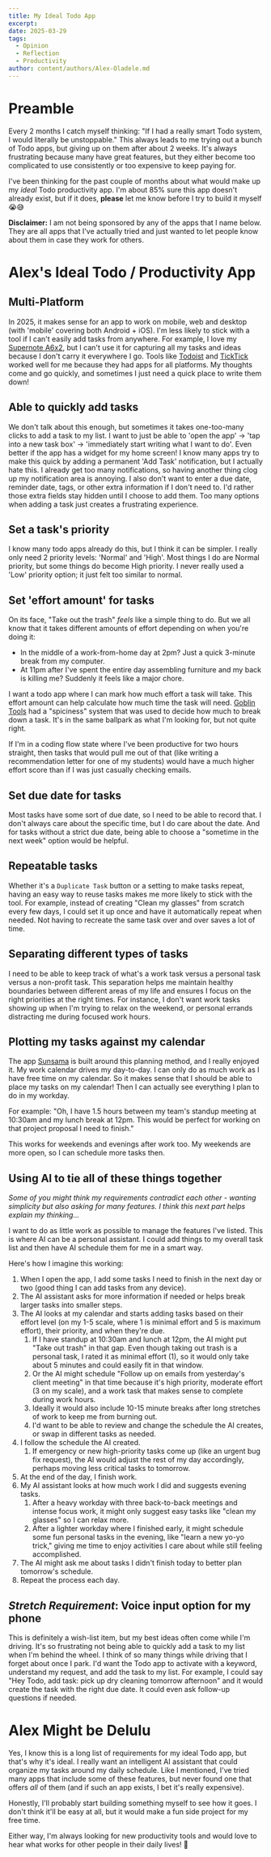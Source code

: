 ```yaml
---
title: My Ideal Todo App
excerpt: 
date: 2025-03-29
tags:
  - Opinion
  - Reflection
  - Productivity
author: content/authors/Alex-Oladele.md
---
```

# Preamble

Every 2 months I catch myself thinking: "If I had a really smart Todo system, I would literally be unstoppable." This always leads to me trying out a bunch of Todo apps, but giving up on them after about 2 weeks. It's always frustrating because many have great features, but they either become too complicated to use consistently or too expensive to keep paying for.

I've been thinking for the past couple of months about what would make up my _ideal_ Todo productivity app. I'm about 85% sure this app doesn't already exist, but if it does, **please** let me know before I try to build it myself 😭😅

**Disclaimer:** I am not being sponsored by any of the apps that I name below. They are all apps that I've actually tried and just wanted to let people know about them in case they work for others.

# Alex's Ideal Todo / Productivity App

## Multi-Platform

In 2025, it makes sense for an app to work on mobile, web and desktop (with 'mobile' covering both Android + iOS). I'm less likely to stick with a tool if I can't easily add tasks from anywhere. For example, I love my [Supernote A6x2](https://supernote.com/pages/supernote-nomad), but I can't use it for capturing all my tasks and ideas because I don't carry it everywhere I go. Tools like [Todoist](https://www.todoist.com/) and [TickTick](https://ticktick.com/?language=en_us) worked well for me because they had apps for all platforms. My thoughts come and go quickly, and sometimes I just need a quick place to write them down!

## Able to quickly add tasks

We don't talk about this enough, but sometimes it takes one-too-many clicks to add a task to my list. I want to just be able to 'open the app' → 'tap into a new task box' → 'immediately start writing what I want to do'. Even better if the app has a widget for my home screen! I know many apps try to make this quick by adding a permanent 'Add Task' notification, but I actually hate this. I already get too many notifications, so having another thing clog up my notification area is annoying. I also don't want to enter a due date, reminder date, tags, or other extra information if I don't need to. I'd rather those extra fields stay hidden until I choose to add them. Too many options when adding a task just creates a frustrating experience.

## Set a task's priority

I know many todo apps already do this, but I think it can be simpler. I really only need 2 priority levels: 'Normal' and 'High'. Most things I do are Normal priority, but some things do become High priority. I never really used a 'Low' priority option; it just felt too similar to normal.

## Set 'effort amount' for tasks

On its face, "Take out the trash" _feels_ like a simple thing to do. But we all know that it takes different amounts of effort depending on when you're doing it:

- In the middle of a work-from-home day at 2pm? Just a quick 3-minute break from my computer.
- At 11pm after I've spent the entire day assembling furniture and my back is killing me? Suddenly it feels like a major chore.

I want a todo app where I can mark how much effort a task will take. This effort amount can help calculate how much time the task will need. [Goblin Tools](https://goblin.tools/) had a "spiciness" system that was used to decide how much to break down a task. It's in the same ballpark as what I'm looking for, but not quite right.

If I'm in a coding flow state where I've been productive for two hours straight, then tasks that would pull me out of that (like writing a recommendation letter for one of my students) would have a much higher effort score than if I was just casually checking emails.

## Set due date for tasks

Most tasks have some sort of due date, so I need to be able to record that. I don't always care about the specific time, but I do care about the date. And for tasks without a strict due date, being able to choose a "sometime in the next week" option would be helpful.

## Repeatable tasks

Whether it's a `Duplicate Task` button or a setting to make tasks repeat, having an easy way to reuse tasks makes me more likely to stick with the tool. For example, instead of creating "Clean my glasses" from scratch every few days, I could set it up once and have it automatically repeat when needed. Not having to recreate the same task over and over saves a lot of time.

## Separating different types of tasks

I need to be able to keep track of what's a work task versus a personal task versus a non-profit task. This separation helps me maintain healthy boundaries between different areas of my life and ensures I focus on the right priorities at the right times. For instance, I don't want work tasks showing up when I'm trying to relax on the weekend, or personal errands distracting me during focused work hours.

## Plotting my tasks against my calendar

The app [Sunsama](https://www.sunsama.com/) is built around this planning method, and I really enjoyed it. My work calendar drives my day-to-day. I can only do as much work as I have free time on my calendar. So it makes sense that I should be able to place my tasks on my calendar! Then I can actually see everything I plan to do in my workday.

For example: "Oh, I have 1.5 hours between my team's standup meeting at 10:30am and my lunch break at 12pm. This would be perfect for working on that project proposal I need to finish."

This works for weekends and evenings after work too. My weekends are more open, so I can schedule more tasks then.

## Using AI to tie all of these things together

_Some of you might think my requirements contradict each other - wanting simplicity but also asking for many features. I think this next part helps explain my thinking..._

I want to do as little work as possible to manage the features I've listed. This is where AI can be a personal assistant. I could add things to my overall task list and then have AI schedule them for me in a smart way.

Here's how I imagine this working:

1. When I open the app, I add some tasks I need to finish in the next day or two (good thing I can add tasks from any device).
2. The AI assistant asks for more information if needed or helps break larger tasks into smaller steps.
3. The AI looks at my calendar and starts adding tasks based on their effort level (on my 1-5 scale, where 1 is minimal effort and 5 is maximum effort), their priority, and when they're due.
    1. If I have standup at 10:30am and lunch at 12pm, the AI might put "Take out trash" in that gap. Even though taking out trash is a personal task, I rated it as minimal effort (1), so it would only take about 5 minutes and could easily fit in that window.
    2. Or the AI might schedule "Follow up on emails from yesterday's client meeting" in that time because it's high priority, moderate effort (3 on my scale), and a work task that makes sense to complete during work hours.
    3. Ideally it would also include 10-15 minute breaks after long stretches of work to keep me from burning out.
    4. I'd want to be able to review and change the schedule the AI creates, or swap in different tasks as needed.
4. I follow the schedule the AI created.
    1. If emergency or new high-priority tasks come up (like an urgent bug fix request), the AI would adjust the rest of my day accordingly, perhaps moving less critical tasks to tomorrow.
5. At the end of the day, I finish work.
6. My AI assistant looks at how much work I did and suggests evening tasks.
    1. After a heavy workday with three back-to-back meetings and intense focus work, it might only suggest easy tasks like "clean my glasses" so I can relax more.
    2. After a lighter workday where I finished early, it might schedule some fun personal tasks in the evening, like "learn a new yo-yo trick," giving me time to enjoy activities I care about while still feeling accomplished.
7. The AI might ask me about tasks I didn't finish today to better plan tomorrow's schedule.
8. Repeat the process each day.

## *Stretch Requirement*: Voice input option for my phone

This is definitely a wish-list item, but my best ideas often come while I'm driving. It's so frustrating not being able to quickly add a task to my list when I'm behind the wheel. I think of so many things while driving that I forget about once I park. I'd want the Todo app to activate with a keyword, understand my request, and add the task to my list. For example, I could say "Hey Todo, add task: pick up dry cleaning tomorrow afternoon" and it would create the task with the right due date. It could even ask follow-up questions if needed.

# Alex Might be Delulu
Yes, I know this is a long list of requirements for my ideal Todo app, but that's why it's ideal. I really want an intelligent AI assistant that could organize my tasks around my daily schedule. Like I mentioned, I've tried many apps that include some of these features, but never found one that offers _all_ of them (and if such an app exists, I bet it's really expensive).

Honestly, I'll probably start building something myself to see how it goes. I don't think it'll be easy at all, but it would make a fun side project for my free time.

Either way, I'm always looking for new productivity tools and would love to hear what works for other people in their daily lives! 🙂